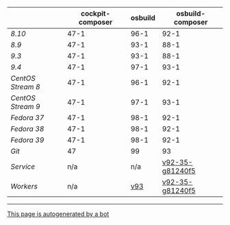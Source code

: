|       | cockpit-composer    | osbuild    | osbuild-composer    |
|-------|---------------------|------------|---------------------|
*8.10* | 47-1 | 96-1 | 92-1
*8.9* | 47-1 | 93-1 | 88-1
*9.3* | 47-1 | 93-1 | 88-1
*9.4* | 47-1 | 97-1 | 93-1
*CentOS Stream 8* | 47-1 | 96-1 | 92-1
*CentOS Stream 9* | 47-1 | 97-1 | 93-1
*Fedora 37* | 47-1 | 98-1 | 92-1
*Fedora 38* | 47-1 | 98-1 | 92-1
*Fedora 39* | 47-1 | 98-1 | 92-1
*Git* | 47 | 99 | 93
*Service* | n/a | n/a | [v92-35-g81240f5](https://github.com/osbuild/osbuild-composer/compare/v92-35-g81240f5...main)
*Workers* | n/a | [v93](https://github.com/osbuild/osbuild/compare/v93...main) | [v92-35-g81240f5](https://github.com/osbuild/osbuild-composer/compare/v92-35-g81240f5...main)

---

[This page is autogenerated by a bot](https://gitlab.cee.redhat.com/osbuild/guides-bot/-/blob/main/release_overview.py)